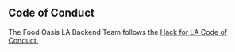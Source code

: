 ## Code of Conduct

The Food Oasis LA Backend Team follows the [Hack for LA Code of Conduct.](https://github.com/hackforla/codeofconduct/blob/master/README.md)